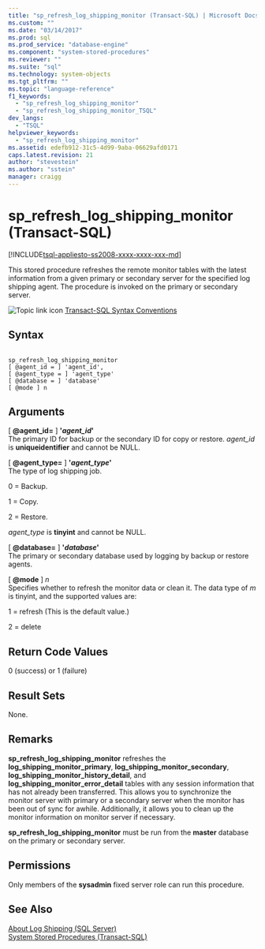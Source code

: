```yaml
---
title: "sp_refresh_log_shipping_monitor (Transact-SQL) | Microsoft Docs"
ms.custom: ""
ms.date: "03/14/2017"
ms.prod: sql
ms.prod_service: "database-engine"
ms.component: "system-stored-procedures"
ms.reviewer: ""
ms.suite: "sql"
ms.technology: system-objects
ms.tgt_pltfrm: ""
ms.topic: "language-reference"
f1_keywords: 
  - "sp_refresh_log_shipping_monitor"
  - "sp_refresh_log_shipping_monitor_TSQL"
dev_langs: 
  - "TSQL"
helpviewer_keywords: 
  - "sp_refresh_log_shipping_monitor"
ms.assetid: edefb912-31c5-4d99-9aba-06629afd0171
caps.latest.revision: 21
author: "stevestein"
ms.author: "sstein"
manager: craigg
---
```

# sp_refresh_log_shipping_monitor (Transact-SQL)
[!INCLUDE[tsql-appliesto-ss2008-xxxx-xxxx-xxx-md](../../includes/tsql-appliesto-ss2008-xxxx-xxxx-xxx-md.md)]

  This stored procedure refreshes the remote monitor tables with the latest information from a given primary or secondary server for the specified log shipping agent. The procedure is invoked on the primary or secondary server.  
  
 ![Topic link icon](../../database-engine/configure-windows/media/topic-link.gif "Topic link icon") [Transact-SQL Syntax Conventions](../../t-sql/language-elements/transact-sql-syntax-conventions-transact-sql.md)  
  
## Syntax  
  
```  
  
sp_refresh_log_shipping_monitor  
[ @agent_id = ] 'agent_id',  
[ @agent_type = ] 'agent_type'  
[ @database = ] 'database'  
[ @mode ] n  
```  
  
## Arguments  
 [ **@agent_id=** ] **'***agent_id***'**  
 The primary ID for backup or the secondary ID for copy or restore. *agent_id* is **uniqueidentifier** and cannot be NULL.  
  
 [ **@agent_type=** ] **'***agent_type***'**  
 The type of log shipping job.  
  
 0 = Backup.  
  
 1 = Copy.  
  
 2 = Restore.  
  
 *agent_type* is **tinyint** and cannot be NULL.  
  
 [ **@database=** ] **'***database***'**  
 The primary or secondary database used by logging by backup or restore agents.  
  
 [ **@mode** ] *n*  
 Specifies whether to refresh the monitor data or clean it. The data type of *m* is tinyint, and the supported values are:  
  
 1 = refresh (This is the default value.)  
  
 2 = delete  
  
## Return Code Values  
 0 (success) or 1 (failure)  
  
## Result Sets  
 None.  
  
## Remarks  
 **sp_refresh_log_shipping_monitor** refreshes the **log_shipping_monitor_primary**, **log_shipping_monitor_secondary**, **log_shipping_monitor_history_detail**, and **log_shipping_monitor_error_detail** tables with any session information that has not already been transferred. This allows you to synchronize the monitor server with primary or a secondary server when the monitor has been out of sync for awhile. Additionally, it allows you to clean up the monitor information on monitor server if necessary.  
  
 **sp_refresh_log_shipping_monitor** must be run from the **master** database on the primary or secondary server.  
  
## Permissions  
 Only members of the **sysadmin** fixed server role can run this procedure.  
  
## See Also  
 [About Log Shipping &#40;SQL Server&#41;](../../database-engine/log-shipping/about-log-shipping-sql-server.md)   
 [System Stored Procedures &#40;Transact-SQL&#41;](../../relational-databases/system-stored-procedures/system-stored-procedures-transact-sql.md)  
  
  
